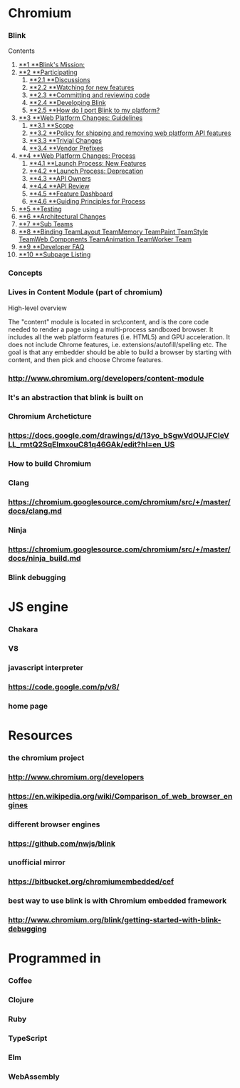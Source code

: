 # Chromium
### Blink
Contents

1.  [**1 **Blink's Mission:](http://www.chromium.org/blink#TOC-Blink-s-Mission:)
2.  [**2 **Participating](http://www.chromium.org/blink#participating)
    1.  [**2.1 **Discussions](http://www.chromium.org/blink#TOC-Discussions)
    2.  [**2.2 **Watching for new features](http://www.chromium.org/blink#TOC-Watching-for-new-features)
    3.  [**2.3 **Committing and reviewing code](http://www.chromium.org/blink#TOC-Committing-and-reviewing-code)
    4.  [**2.4 **Developing Blink](http://www.chromium.org/blink#TOC-Developing-Blink)
    5.  [**2.5 **How do I port Blink to my platform?](http://www.chromium.org/blink#TOC-How-do-I-port-Blink-to-my-platform-)
3.  [**3 **Web Platform Changes: Guidelines](http://www.chromium.org/blink#new-features)
    1.  [**3.1 **Scope](http://www.chromium.org/blink#TOC-Scope)
    2.  [**3.2 **Policy for shipping and removing web platform API features](http://www.chromium.org/blink#TOC-Policy-for-shipping-and-removing-web-platform-API-features)
    3.  [**3.3 **Trivial Changes](http://www.chromium.org/blink#trivial-changes)
    4.  [**3.4 **Vendor Prefixes](http://www.chromium.org/blink#vendor-prefixes)
4.  [**4 **Web Platform Changes: Process](http://www.chromium.org/blink#TOC-Web-Platform-Changes:-Process)
    1.  [**4.1 **Launch Process: New Features](http://www.chromium.org/blink#launch-process)
    2.  [**4.2 **Launch Process: Deprecation](http://www.chromium.org/blink#TOC-Launch-Process:-Deprecation)
    3.  [**4.3 **API Owners](http://www.chromium.org/blink#TOC-API-Owners)
    4.  [**4.4 **API Review](http://www.chromium.org/blink#api-review)
    5.  [**4.5 **Feature Dashboard](http://www.chromium.org/blink#TOC-Feature-Dashboard)
    6.  [**4.6 **Guiding Principles for Process](http://www.chromium.org/blink#TOC-Guiding-Principles-for-Process)
5.  [**5 **Testing](http://www.chromium.org/blink#testing)
6.  [**6 **Architectural Changes](http://www.chromium.org/blink#architectural-changes)
7.  [**7 **Sub Teams](http://www.chromium.org/blink#TOC-Sub-Teams)
8.  [**8 **Binding TeamLayout TeamMemory TeamPaint TeamStyle TeamWeb Components TeamAnimation TeamWorker Team](http://www.chromium.org/blink#TOC-Binding-TeamLayout-TeamMemory-TeamPaint-TeamStyle-TeamWeb-Components-TeamAnimation-TeamWorker-Team)
9.  [**9 **Developer FAQ](http://www.chromium.org/blink#TOC-Developer-FAQ)
10.  [**10 **Subpage Listing](http://www.chromium.org/blink#TOC-Subpage-Listing)
### Concepts
### Lives in Content Module (part of chromium)
High-level overview

The "content" module is located in src\content, and is the core code needed to render a page using a multi-process sandboxed browser. It includes all the web platform features (i.e. HTML5) and GPU acceleration. It does not include Chrome features, i.e. extensions/autofill/spelling etc. The goal is that any embedder should be able to build a browser by starting with content, and then pick and choose Chrome features.
### http://www.chromium.org/developers/content-module
### It's an abstraction that blink is built on
### Chromium Archeticture
### https://docs.google.com/drawings/d/13yo_bSgwVdOUJFCIeVLL_rmtQ2SqElmxouC81q46GAk/edit?hl=en_US
### How to build Chromium
### Clang
### https://chromium.googlesource.com/chromium/src/+/master/docs/clang.md
### Ninja
### https://chromium.googlesource.com/chromium/src/+/master/docs/ninja_build.md
### Blink debugging
# JS engine
### Chakara
### V8
### javascript interpreter
### https://code.google.com/p/v8/
### home page
# Resources
### the chromium project
### http://www.chromium.org/developers
### https://en.wikipedia.org/wiki/Comparison_of_web_browser_engines
### different browser engines
### https://github.com/nwjs/blink
### unofficial mirror
### https://bitbucket.org/chromiumembedded/cef
### best way to use blink is with Chromium embedded framework
### http://www.chromium.org/blink/getting-started-with-blink-debugging
# Programmed in
### Coffee
### Clojure
### Ruby
### TypeScript
### Elm
### WebAssembly
